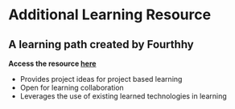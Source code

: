 <h1>Additional Learning Resource</h1>
<h2>A learning path created by Fourthhy</h2>
<strong> Access the resource <a href="https://docs.google.com/document/d/1LFuoZct91nfIgVc4g6PMO_7ahBnUx8_lan8QyEP8tQ8/edit?usp=sharing">here</a></strong>
<ul>
  <li>Provides project ideas for project based learning</li>
  <li>Open for learning collaboration</li>
  <li>Leverages the use of existing learned technologies in learning</li>
</ul>
